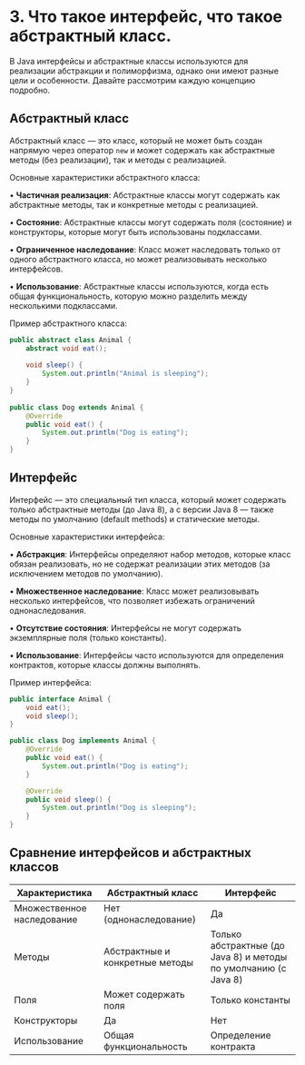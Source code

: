 # 3.	Что такое интерфейс, что такое абстрактный класс.

В Java интерфейсы и абстрактные классы используются для реализации абстракции и полиморфизма, однако они имеют разные цели и особенности. Давайте рассмотрим каждую концепцию подробно.

## Абстрактный класс

Абстрактный класс — это класс, который не может быть создан напрямую через оператор `new` и может содержать как абстрактные методы (без реализации), так и методы с реализацией.

Основные характеристики абстрактного класса:

• **Частичная реализация**: Абстрактные классы могут содержать как абстрактные методы, так и конкретные методы с реализацией.

• **Состояние**: Абстрактные классы могут содержать поля (состояние) и конструкторы, которые могут быть использованы подклассами.

• **Ограниченное наследование**: Класс может наследовать только от одного абстрактного класса, но может реализовывать несколько интерфейсов.

• **Использование**: Абстрактные классы используются, когда есть общая функциональность, которую можно разделить между несколькими подклассами.

Пример абстрактного класса:

```java
public abstract class Animal {
    abstract void eat();
    
    void sleep() {
        System.out.println("Animal is sleeping");
    }
}
    
public class Dog extends Animal {
    @Override
    public void eat() {
        System.out.println("Dog is eating");
    }
}
```

## Интерфейс

Интерфейс — это специальный тип класса, который может содержать только абстрактные методы (до Java 8), а с версии Java 8 — также методы по умолчанию (default methods) и статические методы.

Основные характеристики интерфейса:

• **Абстракция**: Интерфейсы определяют набор методов, которые класс обязан реализовать, но не содержат реализации этих методов (за исключением методов по умолчанию).

• **Множественное наследование**: Класс может реализовывать несколько интерфейсов, что позволяет избежать ограничений однонаследования.

• **Отсутствие состояния**: Интерфейсы не могут содержать экземплярные поля (только константы).

• **Использование**: Интерфейсы часто используются для определения контрактов, которые классы должны выполнять.

Пример интерфейса:

```java
public interface Animal {
    void eat();
    void sleep();
}

public class Dog implements Animal {
    @Override
    public void eat() {
        System.out.println("Dog is eating");
    }

    @Override
    public void sleep() {
        System.out.println("Dog is sleeping");
    }
}
```
## Сравнение интерфейсов и абстрактных классов

| Характеристика          | Абстрактный класс                    | Интерфейс                             |
|-------------------------|--------------------------------------|---------------------------------------|
| Множественное наследование | Нет (однонаследование)                                   | Да                |
| Методы                  | Абстрактные и конкретные методы | Только абстрактные (до Java 8) и методы по умолчанию (с Java 8)       |
| Поля                    | Может содержать поля    | Только константы                   |
| Конструкторы            | Да                                 | Нет                                     |
| Использование           | Общая функциональность                | Определение контракта                |
